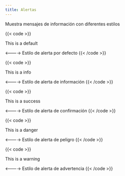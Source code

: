 ```yaml
---
title: Alertas
---
```


Muestra mensajes de información con diferentes estilos

{{< code >}}
<div class="alert">
  <p>This is a default</p>
</div>
<---->
Estilo de alerta por defecto
{{< /code >}}


{{< code >}}
<div class="alert alert-info">
  <p>This is a info</p>
</div>
<---->
Estilo de alerta de información
{{< /code >}}


{{< code >}}
<div class="alert alert-success">
  <p>This is a success</p>
</div>
<---->
Estilo de alerta de confirmación
{{< /code >}}


{{< code >}}
<div class="alert alert-danger">
  <p>This is a danger</p>
</div>
<---->
Estilo de alerta de peligro
{{< /code >}}

{{< code >}}
<div class="alert alert-warning">
  <p>This is a warning</p>
</div>
<---->
Estilo de alerta de advertencia
{{< /code >}}
